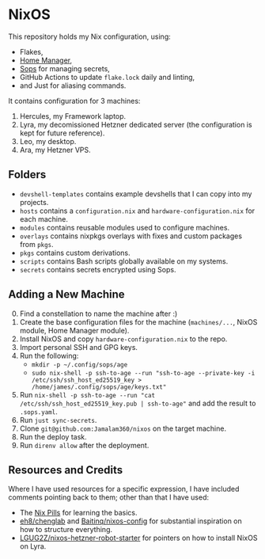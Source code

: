 # NixOS

This repository holds my Nix configuration, using:

- Flakes,
- [Home Manager](https://github.com/nix-community/home-manager),
- [Sops](https://github.com/Mic92/sops-nix) for managing secrets,
- GitHub Actions to update `flake.lock` daily and linting,
- and Just for aliasing commands.

It contains configuration for 3 machines:

1. Hercules, my Framework laptop.
2. Lyra, my decomissioned Hetzner dedicated server (the configuration is kept for future reference).
3. Leo, my desktop.
4. Ara, my Hetzner VPS.

## Folders

- `devshell-templates` contains example devshells that I can copy into my projects.
- `hosts` contains a `configuration.nix` and `hardware-configuration.nix` for each machine.
- `modules` contains reusable modules used to configure machines.
- `overlays` contains nixpkgs overlays with fixes and custom packages from `pkgs`.
- `pkgs` contains custom derivations.
- `scripts` contains Bash scripts globally available on my systems.
- `secrets` contains secrets encrypted using Sops.

## Adding a New Machine

0. Find a constellation to name the machine after :)
1. Create the base configuration files for the machine (`machines/...`, NixOS module, Home Manager module).
2. Install NixOS and copy `hardware-configuration.nix` to the repo.
3. Import personal SSH and GPG keys.
4. Run the following: 
	- `mkdir -p ~/.config/sops/age`
	- `sudo nix-shell -p ssh-to-age --run "ssh-to-age --private-key -i /etc/ssh/ssh_host_ed25519_key > /home/james/.config/sops/age/keys.txt"`
5. Run `nix-shell -p ssh-to-age --run "cat /etc/ssh/ssh_host_ed25519_key.pub | ssh-to-age"` and add the result to `.sops.yaml`.
6. Run `just sync-secrets`.
7. Clone `git@github.com:Jamalam360/nixos` on the target machine.
8. Run the deploy task.
9. Run `direnv allow` after the deployment.

## Resources and Credits

Where I have used resources for a specific expression, I have included comments pointing back to them; other than that I have used:

- The [Nix Pills](https://nixos.org/guides/nix-pills/) for learning the basics.
- [eh8/chenglab](https://github.com/eh8/chenglab) and [Baitinq/nixos-config](https://github.com/Baitinq/nixos-config) for substantial inspiration on how to structure everything.
- [LGUG2Z/nixos-hetzner-robot-starter](https://github.com/LGUG2Z/nixos-hetzner-robot-starter) for pointers on how to install NixOS on Lyra.
